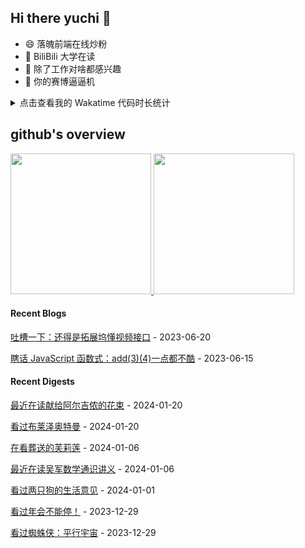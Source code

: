 ## Hi there yuchi 👋 

- 😄 落魄前端在线炒粉
- 🏫 BiliBili 大学在读
- 🤔 除了工作对啥都感兴趣
- 👯 你的赛博逼逼机

<details>
  <summary>
    点击查看我的 Wakatime 代码时长统计
  </summary>
  <div>
    <img src="https://github-readme-stats.vercel.app/api/wakatime?username=yuchiXiong&hide_title=true&layout=compact&langs_count=10" />
  <div>
</details>
    
## github's overview

<a href="https://github.com/yuchiXiong">
  <img height="225" src="https://github-readme-stats.vercel.app/api?username=yuchiXiong&show_icons=true&include_all_commits=true&count_private=true"/>
  <img height="225" src="https://github-readme-stats.vercel.app/api/top-langs/?username=yuchiXiong&hide=python,css,ejs,stylus,racket,scss,slim,html,c,less,shell"/>
</a>

#### Recent Blogs

[吐槽一下：还得是拓展坞懂视频接口](https://xiongyuchi.top/2023/06/20/tu-cao-yi-xia-huan-de-shi-tuo-zhan-wu-dong-shi-pin-jie-kou/) - 2023-06-20

[瞎话 JavaScript 函数式：add(3)(4)一点都不酷](https://xiongyuchi.top/2023/06/15/xia-hua-han-shu-shi-add-3-4-yi-dian-du-bu-ku/) - 2023-06-15

#### Recent Digests

[最近在读献给阿尔吉侬的花束](https://book.douban.com/subject/26362836/) - 2024-01-20

[看过布莱泽奥特曼](http://movie.douban.com/subject/36200411/) - 2024-01-20

[在看葬送的芙莉莲](http://movie.douban.com/subject/36093351/) - 2024-01-06

[最近在读吴军数学通识讲义](https://book.douban.com/subject/35426737/) - 2024-01-06

[看过两只狗的生活意见](https://www.douban.com/location/drama/7058113/) - 2024-01-01

[看过年会不能停！](http://movie.douban.com/subject/35725869/) - 2023-12-29

[看过蜘蛛侠：平行宇宙](http://movie.douban.com/subject/26374197/) - 2023-12-29